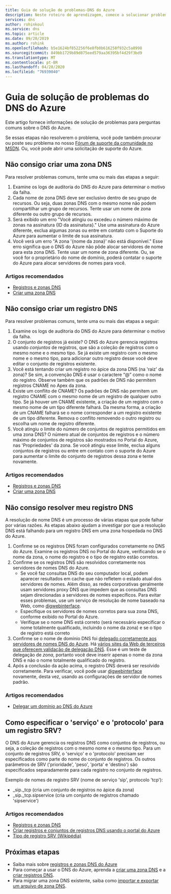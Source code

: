 ```yaml
---
title: Guia de solução de problemas-DNS do Azure
description: Neste roteiro de aprendizagem, comece a solucionar problemas comuns com o DNS do Azure
services: dns
author: rohinkoul
ms.service: dns
ms.topic: article
ms.date: 09/20/2019
ms.author: rohink
ms.openlocfilehash: b5e1624bf852256f6e8fb0b616258f932c5a8998
ms.sourcegitcommit: 849bb1729b89d075eed579aa36395bf4d29f3bd9
ms.translationtype: MT
ms.contentlocale: pt-BR
ms.lasthandoff: 04/28/2020
ms.locfileid: "76939040"
---
```

# <a name="azure-dns-troubleshooting-guide"></a>Guia de solução de problemas do DNS do Azure

Este artigo fornece informações de solução de problemas para perguntas comuns sobre o DNS do Azure.

Se essas etapas não resolverem o problema, você pode também procurar ou poste seu problema no nosso [Fórum de suporte da comunidade no MSDN](https://social.msdn.microsoft.com/Forums/en-US/home?forum=WAVirtualMachinesVirtualNetwork). Ou, você pode abrir uma solicitação de suporte do Azure.


## <a name="i-cant-create-a-dns-zone"></a>Não consigo criar uma zona DNS

Para resolver problemas comuns, tente uma ou mais das etapas a seguir:

1.  Examine os logs de auditoria do DNS do Azure para determinar o motivo da falha.
2.  Cada nome de zona DNS deve ser exclusivo dentro de seu grupo de recursos. Ou seja, duas zonas DNS com o mesmo nome não podem compartilhar um grupo de recursos. Tente usar um nome de zona diferente ou outro grupo de recursos.
3.  Será exibido um erro "Você atingiu ou excedeu o número máximo de zonas na assinatura {ID da assinatura}." Use uma assinatura do Azure diferente, exclua algumas zonas ou entre em contato com o Suporte do Azure para aumentar o limite de sua assinatura.
4.  Você verá um erro "A zona '{nome da zona}' não está disponível." Esse erro significa que o DNS do Azure não pôde alocar servidores de nome para esta zona DNS. Tente usar um nome de zona diferente. Ou, se você for o proprietário do nome de domínio, poderá contatar o suporte do Azure para alocar servidores de nomes para você.


### <a name="recommended-articles"></a>Artigos recomendados

* [Registros e zonas DNS](dns-zones-records.md)
* [Criar uma zona DNS](dns-getstarted-create-dnszone-portal.md)

## <a name="i-cant-create-a-dns-record"></a>Não consigo criar um registro DNS

Para resolver problemas comuns, tente uma ou mais das etapas a seguir:

1.  Examine os logs de auditoria do DNS do Azure para determinar o motivo da falha.
2.  O conjunto de registros já existe?  O DNS do Azure gerencia registros usando *conjuntos* de registros, que são a coleção de registros com o mesmo nome e o mesmo tipo. Se já existe um registro com o mesmo nome e o mesmo tipo, para adicionar outro registro desse você deve editar o conjunto de registros existente.
3.  Você está tentando criar um registro no ápice da zona DNS (na 'raiz' da zona)? Se sim, a convenção DNS é usar o caractere “@” como o nome do registro. Observe também que os padrões de DNS não permitem registros CNAME no Apex da zona.
4.  Existe um conflito de CNAME?  Os padrões de DNS não permitem um registro CNAME com o mesmo nome de um registro de qualquer outro tipo. Se já houver um CNAME existente, a criação de um registro com o mesmo nome de um tipo diferente falhará.  Da mesma forma, a criação de um CNAME falhará se o nome corresponder a um registro existente de um tipo diferente. Remova o conflito removendo o outro registro ou escolha um nome de registro diferente.
5.  Você atingiu o limite do número de conjuntos de registros permitidos em uma zona DNS? O número atual de conjuntos de registros e o número máximo de conjuntos de registros são mostrados no Portal do Azure, nas 'Propriedades' da zona. Se você atingiu esse limite, exclua alguns conjuntos de registros ou entre em contato com o suporte do Azure para aumentar o limite do conjunto de registros dessa zona e tente novamente. 


### <a name="recommended-articles"></a>Artigos recomendados

* [Registros e zonas DNS](dns-zones-records.md)
* [Criar uma zona DNS](dns-getstarted-create-dnszone-portal.md)



## <a name="i-cant-resolve-my-dns-record"></a>Não consigo resolver meu registro DNS

A resolução de nome DNS é um processo de várias etapas que pode falhar por várias razões. As etapas abaixo ajudam a investigar por que a resolução DNS está falhando para um registro DNS em uma zona hospedada no DNS do Azure.

1.  Confirme se os registros DNS foram configurados corretamente no DNS do Azure. Examine os registros DNS no Portal do Azure, verificando se o nome da zona, o nome do registro e o tipo de registro estão corretos.
2.  Confirme se os registros DNS são resolvidos corretamente nos servidores de nomes DNS do Azure.
    - Se você faz consultas DNS do seu computador local, podem aparecer resultados em cache que não refletem o estado atual dos servidores de nomes.  Além disso, as redes corporativas geralmente usam servidores proxy DNS que impedem que as consultas DNS sejam direcionadas a servidores de nomes específicos.  Para evitar esses problemas, use um serviço de resolução de nome baseado na Web, como [digwebinterface](https://digwebinterface.com).
    - Especifique os servidores de nomes corretos para sua zona DNS, conforme exibido no Portal do Azure.
    - Verifique se o nome DNS está correto (será necessário especificar o nome totalmente qualificado, incluindo o nome da zona) e se o tipo de registro está correto
3.  Confirme se o nome de domínio DNS foi [delegado corretamente aos servidores de nomes DNS do Azure](dns-domain-delegation.md). Há [vários sites da Web de terceiros que oferecem validação de delegação DNS](https://www.bing.com/search?q=dns+check+tool). Esse é um teste de delegação de *zona*, portanto você deve inserir apenas o nome da zona DNS e não o nome totalmente qualificado do registro.
4.  Após a conclusão da ação acima, o registro DNS deverá ser resolvido corretamente. Para verificar, você pode usar [digwebinterface](https://digwebinterface.com) novamente, desta vez, usando as configurações de servidor de nomes padrão.


### <a name="recommended-articles"></a>Artigos recomendados

* [Delegar um domínio ao DNS do Azure](dns-domain-delegation.md)



## <a name="how-do-i-specify-the-service-and-protocol-for-an-srv-record"></a>Como especificar o 'serviço' e o 'protocolo' para um registro SRV?

O DNS do Azure gerencia os registros DNS como conjuntos de registros, ou seja, a coleção de registros com o mesmo nome e o mesmo tipo. Para um conjunto de registros SRV, o 'serviço' e o 'protocolo' precisam ser especificados como parte do nome do conjunto de registros. Os outros parâmetros de SRV ('prioridade', 'peso', 'porta' e 'destino') são especificados separadamente para cada registro no conjunto de registros.

Exemplo de nomes de registro SRV (nome de serviço 'sip', protocolo 'tcp'):

- \_sip.\_tcp (cria um conjunto de registros no ápice da zona)
- \_sip.\_tcp.sipservice (cria um conjunto de registros chamado 'sipservice')

### <a name="recommended-articles"></a>Artigos recomendados

* [Registros e zonas DNS](dns-zones-records.md)
* [Criar registros e conjuntos de registros DNS usando o portal do Azure](dns-getstarted-create-recordset-portal.md)
* [Tipo de registro SRV (Wikipédia)](https://en.wikipedia.org/wiki/SRV_record)


## <a name="next-steps"></a>Próximas etapas

* Saiba mais sobre [registros e zonas DNS do Azure](dns-zones-records.md)
* Para começar a usar o DNS do Azure, aprenda a [criar uma zona DNS](dns-getstarted-create-dnszone-portal.md) e a [criar registros DNS](dns-getstarted-create-recordset-portal.md).
* Para migrar uma zona DNS existente, saiba como [importar e exportar um arquivo de zona DNS](dns-import-export.md).

